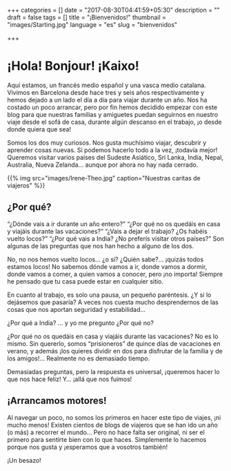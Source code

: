 +++
categories = []
date = "2017-08-30T04:41:59+05:30"
description = ""
draft = false
tags = []
title = "¡Bienvenidos!"
thumbnail = "images/Starting.jpg"
language = "es"
slug = "bienvenidos"



+++

# ¡Hola! Bonjour! ¡Kaixo!

Aquí estamos, un francés medio español y una vasca medio catalana. Vivimos en Barcelona desde hace tres y seis años respectivamente y hemos dejado a un lado el día a día para viajar durante un año.
Nos ha costado un poco arrancar, pero por fin hemos decidido empezar con este blog para que nuestras familias y amiguetes puedan seguirnos en nuestro viaje desde el sofá de casa, durante algún descanso en el trabajo, ¡o desde donde quiera que sea!

Somos los dos muy curiosos. Nos gusta muchísimo viajar, descubrir y aprender cosas nuevas. Si podemos hacerlo todo a la vez, ¡todavía mejor!
Queremos visitar varios países del Sudeste Asiático, Sri Lanka, India, Nepal, Australia, Nueva Zelanda… aunque por ahora no hay nada cerrado. 

{{% img src="images/Irene-Theo.jpg" caption="Nuestras caritas de viajeros" %}}

## ¿Por qué?

“¿Dónde vais a ir durante un año entero?” “¿Por qué no os quedáis en casa y viajáis durante las vacaciones?” “¿Vais a dejar el trabajo? ¿Os habéis vuelto locos?” “¿Por qué vais a India? ¿No preferís visitar otros países?” Son algunas de las preguntas que nos han hecho a alguno de los dos.

No, no nos hemos vuelto locos… ¿o sí? ¿Quién sabe?… ¡quizás todos estamos locos!
No sabemos dónde vamos a ir, donde vamos a dormir, donde vamos a comer, a quien vamos a conocer, pero ¡no importa! Siempre he pensado que tu casa puede estar en cualquier sitio. 

En cuanto al trabajo, es solo una pausa, un pequeño paréntesis.  ¿Y si lo dejásemos que pasaría? A veces nos cuesta mucho desprendernos de las cosas que nos aportan seguridad y estabilidad... 

¿Por qué a India? … y yo me pregunto ¿Por qué no?

¿Por qué no os quedáis en casa y viajáis durante las vacaciones? No es lo mismo. Sin quererlo, somos “prisioneros” de quince días de vacaciones en verano, y además ¡los quieres dividir en dos para disfrutar de la familia y de los amigos!… Realmente no es demasiado tiempo.

Demasiadas preguntas, pero la respuesta es universal, ¡queremos hacer lo que nos hace feliz! Y… ¡allá que nos fuimos!

## ¡Arrancamos motores!

Al navegar un poco, no somos los primeros en hacer este tipo de viajes, ¡ni mucho menos! Existen cientos de blogs de viajeros que se han ido un año (o más) a recorrer el mundo… Pero no hace falta ser original, ni ser el primero para sentirte bien con lo que haces. 
Simplemente lo hacemos porque nos gusta y ¡esperamos que a vosotros también!

¡Un besazo!